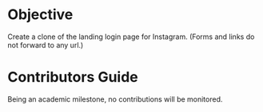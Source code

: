# Objective
Create a clone of the landing login page for Instagram. (Forms and links do not forward to any url.)
 
# Contributors Guide
Being an academic milestone, no contributions will be monitored.
